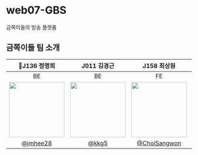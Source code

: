 # web07-GBS
금쪽이들의 방송 플랫폼

## 금쪽이들 팀 소개

|👑J136 정명희|J011 김경근|J158 최상원|J164 한원준|
|:-:|:-:|:-:|:-:|
|BE|BE|FE|FE|
|<img src="https://avatars.githubusercontent.com/u/92200502?v=4" width=150>|<img src="https://avatars.githubusercontent.com/u/97646802?v=4" width=150>|<img src="https://avatars.githubusercontent.com/u/21211957?v=4" width=150>|<img src="https://avatars.githubusercontent.com/u/119842443?v=4" width=150>|
|[@jmhee28](https://github.com/jmhee28)|[@kkg5](https://github.com/kkg5)|[@ChoiSangwon](https://github.com/ChoiSangwon)|[@top-chaser](https://github.com/top-chaser)|

